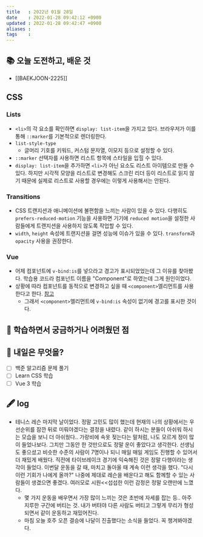 ```yaml
---
title   : 2022년 01월 28일 
date    : 2022-01-28 09:42:12 +0900
updated : 2022-01-28 09:42:47 +0900
aliases : 
tags    : 
---
```

## 📚 오늘 도전하고, 배운 것
- [[BAEKJOON-2225]]

## CSS 
### Lists 
- `<li>`의 각 요소를 확인하면 `display: list-item`을 가지고 있다. 브라우저가 이를 통해 `::marker`를 기본적으로 렌더링한다. 
- `list-style-type`
	- 글머리 기호를 키워드, 커스텀 문자열, 이모지 등으로 설정할 수 있다.
- `::marker` 선택자를 사용하면 리스트 항목에 스타일을 입힐 수 있다. 
- `display: list-item`을 추가하면 `<li>`가 아닌 요소도 리스트 아이템으로 만들 수 있다. 하지만 시각적 모양을 리스트로 변경해도 스크린 리더 등이 리스트로 읽지 않기 때문에 실제로 리스트로 사용할 경우에는 이렇게 사용해서는 안된다. 

### Transitions
- CSS 트랜지션과 애니메이션에 불편함을 느끼는 사람이 있을 수 있다. 다행히도 `prefers-reduced-motion` 기능을 사용하면 기기에 `reduced motion`을 설정한 사람들에게 트랜지션을 사용하지 않도록 작업할 수 있다. 
- `width`, `height` 속성에 트랜지션을 걸면 성능에 이슈가 있을 수 있다. `transform`과 `opacity` 사용을 권장한다. 

### Vue 
- 어제 컴포넌트에 `v-bind:is`를 넣으라고 경고가 표시되었었는데 그 이유를 찾아봤다. 학습용 코드라 컴포넌트 이름을 "Component"로 하였는데 그게 원인이었다.  
- 상황에 따라 컴포넌트를 동적으로 변경하고 싶을 때 `<component>`엘리먼트를 사용한다고 한다.  [참고](https://kr.vuejs.org/v2/guide/components.html#%EB%8F%99%EC%A0%81-%EC%BB%B4%ED%8F%AC%EB%84%8C%ED%8A%B8)
	- 그래서 `<component>`엘리먼트에 `v-bind:is`  속성이 없기에 경고를 표시한 것이다. 

## 🤔 학습하면서 궁금하거나 어려웠던 점 

## 🌅 내일은 무엇을?
- [ ] 백준 알고리즘 문제 풀기
- [ ] Learn CSS 학습 
- [ ] Vue 3 학습

## 🖋 log
- 테니스 레슨 마지막 날이었다. 정말 고민도 많이 했는데 현재의 나의 상황에서는 우선순위를 잠깐 뒤로 미뤄야겠다는 결정을 내렸다. 같이 하시는 분들이 아쉬워 하시는 모습을 보니 더 아쉬웠다.. 가랑비에 속옷 젖는다는 말처럼, 나도 모르게 정이 많이 들었나보다. 그치만 그동안 한 것만으로도 정말 운이 좋았다고 생각한다. 선생님도 좋으셨고 비슷한 수준의 사람이 7명이나 되니 매일 매일 게임도 진행할 수 있어서 더 재밌게 배웠다. 직전에 타이브레이크 경기에 익숙해진 것은 정말 다행이라는 생각이 들었다. 이번달 운동을 갈 때, 마치고 돌아올 때 계속 이런 생각을 했다. "다시 이런 기회가 나에게 올까?"  나중에 제대로 레슨을 배운다고 해도 함께할 수 있는 사람들이 생겼으면 좋겠다. 여러모로 시원<<섭섭한 이런 감정은 정말 오랜만에 느꼈다. 
	- 몇 가지 운동을 배우면서 가장 많이 느끼는 것은 초반에 자세를 잡는 등.. 아주 지루한 구간에 버티는 것. 내가 버텨야 다른 사람도 버티고 그렇게 무리가 형성되면서 같이 운동하고 재밌어진다. 
	- 마침 오늘 호주 오픈 결승에 나달이 진출했다는 소식을 들었다. 꼭 챙겨봐야겠다. 
